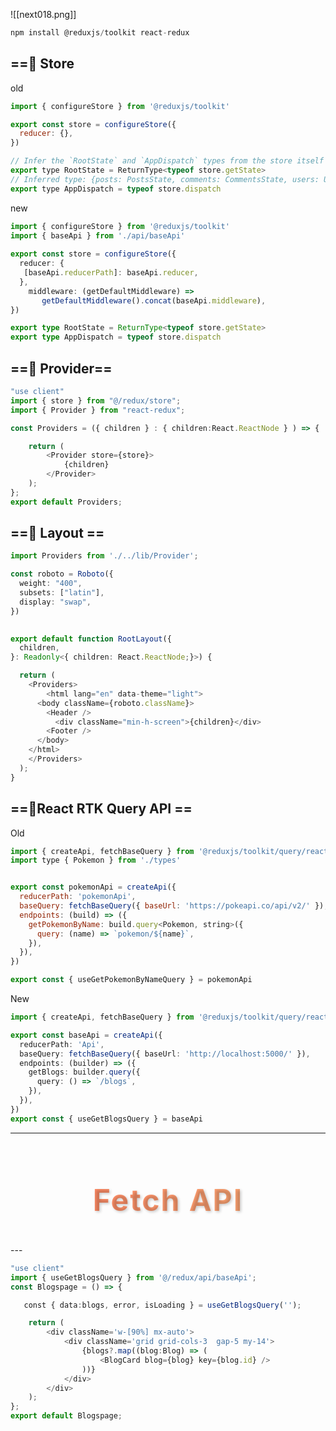 ![[next018.png]]

```js
npm install @reduxjs/toolkit react-redux
```


##  ==📗 Store  

old
```js
import { configureStore } from '@reduxjs/toolkit'

export const store = configureStore({
  reducer: {},
})

// Infer the `RootState` and `AppDispatch` types from the store itself
export type RootState = ReturnType<typeof store.getState>
// Inferred type: {posts: PostsState, comments: CommentsState, users: UsersState}
export type AppDispatch = typeof store.dispatch
```

new
```ts
import { configureStore } from '@reduxjs/toolkit'
import { baseApi } from './api/baseApi'
  
export const store = configureStore({
  reducer: {
   [baseApi.reducerPath]: baseApi.reducer,
  },
    middleware: (getDefaultMiddleware) =>
       getDefaultMiddleware().concat(baseApi.middleware),
})

export type RootState = ReturnType<typeof store.getState>
export type AppDispatch = typeof store.dispatch
```

## ==📗 Provider==

```ts
"use client"
import { store } from "@/redux/store";
import { Provider } from "react-redux";

const Providers = ({ children } : { children:React.ReactNode } ) => {

    return (
        <Provider store={store}>
            {children}
        </Provider>
    );
};
export default Providers;
```

## ==📗 Layout ==

```ts
import Providers from './../lib/Provider';

const roboto = Roboto({
  weight: "400",
  subsets: ["latin"],
  display: "swap",
})
 

export default function RootLayout({
  children,
}: Readonly<{ children: React.ReactNode;}>) {

  return (
    <Providers>
        <html lang="en" data-theme="light">
      <body className={roboto.className}>
        <Header />
          <div className="min-h-screen">{children}</div>
        <Footer />
      </body>
    </html>
    </Providers>
  );
}
```


## ==📗React RTK Query API ==


Old

```js
import { createApi, fetchBaseQuery } from '@reduxjs/toolkit/query/react'
import type { Pokemon } from './types'


export const pokemonApi = createApi({
  reducerPath: 'pokemonApi',
  baseQuery: fetchBaseQuery({ baseUrl: 'https://pokeapi.co/api/v2/' }),
  endpoints: (build) => ({
    getPokemonByName: build.query<Pokemon, string>({
      query: (name) => `pokemon/${name}`,
    }),
  }),
})

export const { useGetPokemonByNameQuery } = pokemonApi
```

New

```ts
import { createApi, fetchBaseQuery } from '@reduxjs/toolkit/query/react'

export const baseApi = createApi({
  reducerPath: 'Api',
  baseQuery: fetchBaseQuery({ baseUrl: 'http://localhost:5000/' }),
  endpoints: (builder) => ({
    getBlogs: builder.query({
      query: () => `/blogs`,
    }),
  }),
})
export const { useGetBlogsQuery } = baseApi
```

---


<h1 style="
    background: linear-gradient(90deg, #ff7e5f, #feb47b);
    -webkit-background-clip: text;
    color: transparent;
    font-size: 3rem;
    font-weight: bold;
    text-shadow: 2px 2px 4px rgba(0, 0, 0, 0.2);
    letter-spacing: 2px;
    text-align: center;
    padding: 10px;
">
    Fetch API
</h1>
---


```ts
"use client"
import { useGetBlogsQuery } from '@/redux/api/baseApi';
const Blogspage = () => {

   const { data:blogs, error, isLoading } = useGetBlogsQuery('');

    return (
        <div className='w-[90%] mx-auto'>
            <div className='grid grid-cols-3  gap-5 my-14'>
                {blogs?.map((blog:Blog) => (
                    <BlogCard blog={blog} key={blog.id} />
                ))}
            </div>
        </div>
    );
};
export default Blogspage;
```
